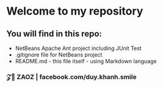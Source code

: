 # Welcome to my repository

## You will find in this repo:
* NetBeans Apache Ant project including JUnit Test
* .gitignore file for NetBeans project
* README.md - this file itself - using Markdown language
### 𝒵🤡 ZAOZ | facebook.com/duy.khanh.smile